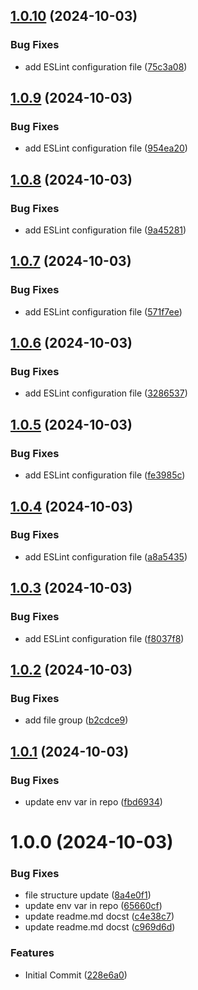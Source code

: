 ## [1.0.10](https://github.com/eliecer2000/pre-commit-image/compare/v1.0.9...v1.0.10) (2024-10-03)


### Bug Fixes

* add ESLint configuration file ([75c3a08](https://github.com/eliecer2000/pre-commit-image/commit/75c3a0851839f5e5e9a94106cf66cdcf86121422))

## [1.0.9](https://github.com/eliecer2000/pre-commit-image/compare/v1.0.8...v1.0.9) (2024-10-03)


### Bug Fixes

* add ESLint configuration file ([954ea20](https://github.com/eliecer2000/pre-commit-image/commit/954ea208645cd01812d1cd1ecf9fb733bf92e591))

## [1.0.8](https://github.com/eliecer2000/pre-commit-image/compare/v1.0.7...v1.0.8) (2024-10-03)


### Bug Fixes

* add ESLint configuration file ([9a45281](https://github.com/eliecer2000/pre-commit-image/commit/9a45281ede4ede10ea48f9dcf4a08ca96156a07e))

## [1.0.7](https://github.com/eliecer2000/pre-commit-image/compare/v1.0.6...v1.0.7) (2024-10-03)


### Bug Fixes

* add ESLint configuration file ([571f7ee](https://github.com/eliecer2000/pre-commit-image/commit/571f7ee88d21fc8332122381e420a22f28777938))

## [1.0.6](https://github.com/eliecer2000/pre-commit-image/compare/v1.0.5...v1.0.6) (2024-10-03)


### Bug Fixes

* add ESLint configuration file ([3286537](https://github.com/eliecer2000/pre-commit-image/commit/32865370c3d4cd704d95b3fd6bbabe4e06b37fff))

## [1.0.5](https://github.com/eliecer2000/pre-commit-image/compare/v1.0.4...v1.0.5) (2024-10-03)


### Bug Fixes

* add ESLint configuration file ([fe3985c](https://github.com/eliecer2000/pre-commit-image/commit/fe3985cb7aca5201fdc7f5ac20ea851b5a5fb896))

## [1.0.4](https://github.com/eliecer2000/pre-commit-image/compare/v1.0.3...v1.0.4) (2024-10-03)


### Bug Fixes

* add ESLint configuration file ([a8a5435](https://github.com/eliecer2000/pre-commit-image/commit/a8a543581a7d2679ee68ff7d8d61e7aeba54b8c9))

## [1.0.3](https://github.com/eliecer2000/pre-commit-image/compare/v1.0.2...v1.0.3) (2024-10-03)


### Bug Fixes

* add ESLint configuration file ([f8037f8](https://github.com/eliecer2000/pre-commit-image/commit/f8037f8df799ea40cfcbfabac60056362f246b9a))

## [1.0.2](https://github.com/eliecer2000/pre-commit-image/compare/v1.0.1...v1.0.2) (2024-10-03)


### Bug Fixes

* add file group ([b2cdce9](https://github.com/eliecer2000/pre-commit-image/commit/b2cdce9c1d13fd914e1cfc81839dfbeea106036b))

## [1.0.1](https://github.com/eliecer2000/pre-commit-image/compare/v1.0.0...v1.0.1) (2024-10-03)


### Bug Fixes

* update env var in repo ([fbd6934](https://github.com/eliecer2000/pre-commit-image/commit/fbd6934c466b6d1f628c14d7fb973c43b1454ae3))

# 1.0.0 (2024-10-03)


### Bug Fixes

* file structure update ([8a4e0f1](https://github.com/eliecer2000/pre-commit-image/commit/8a4e0f14c5c1a058dbfb56e7d1236f19aa5f9a74))
* update env var in repo ([65660cf](https://github.com/eliecer2000/pre-commit-image/commit/65660cf69faaab4734a1f3bb9b6d83b1c763c9f1))
* update readme.md docst ([c4e38c7](https://github.com/eliecer2000/pre-commit-image/commit/c4e38c73a7815feaf30e3db36f090f503b264577))
* update readme.md docst ([c969d6d](https://github.com/eliecer2000/pre-commit-image/commit/c969d6de30f3a77d696bfcd826eec7f12f439d41))


### Features

* Initial Commit ([228e6a0](https://github.com/eliecer2000/pre-commit-image/commit/228e6a02b3e2e4813d505758642f915fd767c888))
